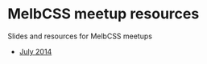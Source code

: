 MelbCSS meetup resources
=========

Slides and resources for MelbCSS meetups

- [July 2014](/july-2014)
